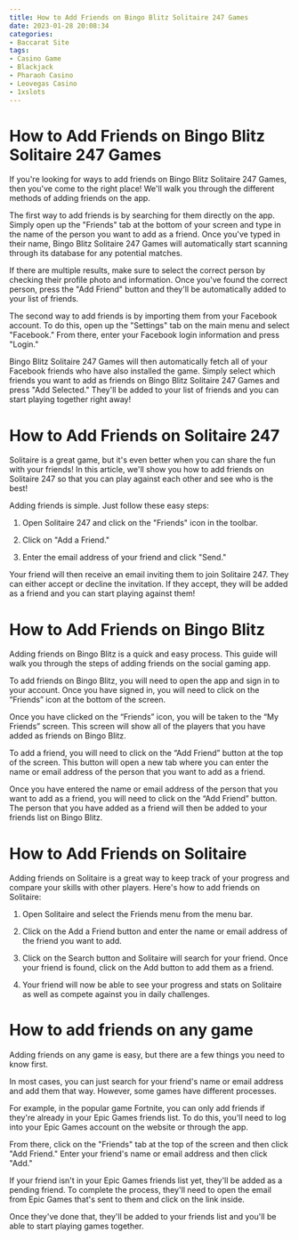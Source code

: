 ```yaml
---
title: How to Add Friends on Bingo Blitz Solitaire 247 Games
date: 2023-01-28 20:08:34
categories:
- Baccarat Site
tags:
- Casino Game
- Blackjack
- Pharaoh Casino
- Leovegas Casino
- 1xslots
---
```



#  How to Add Friends on Bingo Blitz Solitaire 247 Games

If you're looking for ways to add friends on Bingo Blitz Solitaire 247 Games, then you've come to the right place! We'll walk you through the different methods of adding friends on the app.

The first way to add friends is by searching for them directly on the app. Simply open up the "Friends" tab at the bottom of your screen and type in the name of the person you want to add as a friend. Once you've typed in their name, Bingo Blitz Solitaire 247 Games will automatically start scanning through its database for any potential matches.

If there are multiple results, make sure to select the correct person by checking their profile photo and information. Once you've found the correct person, press the "Add Friend" button and they'll be automatically added to your list of friends.

The second way to add friends is by importing them from your Facebook account. To do this, open up the "Settings" tab on the main menu and select "Facebook." From there, enter your Facebook login information and press "Login."

Bingo Blitz Solitaire 247 Games will then automatically fetch all of your Facebook friends who have also installed the game. Simply select which friends you want to add as friends on Bingo Blitz Solitaire 247 Games and press "Add Selected." They'll be added to your list of friends and you can start playing together right away!

#  How to Add Friends on Solitaire 247 

Solitaire is a great game, but it's even better when you can share the fun with your friends! In this article, we'll show you how to add friends on Solitaire 247 so that you can play against each other and see who is the best!

Adding friends is simple. Just follow these easy steps:

1. Open Solitaire 247 and click on the "Friends" icon in the toolbar.

2. Click on "Add a Friend."

3. Enter the email address of your friend and click "Send."

Your friend will then receive an email inviting them to join Solitaire 247. They can either accept or decline the invitation. If they accept, they will be added as a friend and you can start playing against them!

#  How to Add Friends on Bingo Blitz 

Adding friends on Bingo Blitz is a quick and easy process. This guide will walk you through the steps of adding friends on the social gaming app.

To add friends on Bingo Blitz, you will need to open the app and sign in to your account. Once you have signed in, you will need to click on the “Friends” icon at the bottom of the screen.

Once you have clicked on the “Friends” icon, you will be taken to the “My Friends” screen. This screen will show all of the players that you have added as friends on Bingo Blitz.

To add a friend, you will need to click on the “Add Friend” button at the top of the screen. This button will open a new tab where you can enter the name or email address of the person that you want to add as a friend.

Once you have entered the name or email address of the person that you want to add as a friend, you will need to click on the “Add Friend” button. The person that you have added as a friend will then be added to your friends list on Bingo Blitz.

#  How to Add Friends on Solitaire 

Adding friends on Solitaire is a great way to keep track of your progress and compare your skills with other players. Here's how to add friends on Solitaire:

1. Open Solitaire and select the Friends menu from the menu bar.

2. Click on the Add a Friend button and enter the name or email address of the friend you want to add.

3. Click on the Search button and Solitaire will search for your friend. Once your friend is found, click on the Add button to add them as a friend.

4. Your friend will now be able to see your progress and stats on Solitaire as well as compete against you in daily challenges.

#  How to add friends on any game

Adding friends on any game is easy, but there are a few things you need to know first.

In most cases, you can just search for your friend's name or email address and add them that way. However, some games have different processes.

For example, in the popular game Fortnite, you can only add friends if they're already in your Epic Games friends list. To do this, you'll need to log into your Epic Games account on the website or through the app.

From there, click on the "Friends" tab at the top of the screen and then click "Add Friend." Enter your friend's name or email address and then click "Add."

If your friend isn't in your Epic Games friends list yet, they'll be added as a pending friend. To complete the process, they'll need to open the email from Epic Games that's sent to them and click on the link inside.

Once they've done that, they'll be added to your friends list and you'll be able to start playing games together.